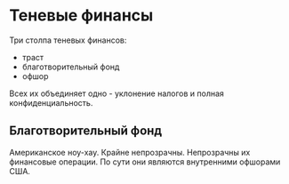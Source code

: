 # Теневые финансы
Три столпа теневых финансов:
- траст
- благотворительный фонд
- офшор

Всех их объединяет одно - уклонение налогов и полная конфиденциальность.

## Благотворительный фонд
Американское ноу-хау. Крайне непрозрачны. Непрозрачны их финансовые операции. По сути они являются внутренними офшорами США.
